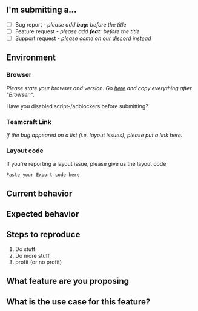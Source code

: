 
## I'm submitting a...
- [ ] Bug report *- please add **bug:** before the title*
- [ ] Feature request *- please add **feat:** before the title*
- [ ] Support request *- please come on [our discord](https://discord.gg/r6qxt6P) instead*

<!-- Fill in for bug reports only -->
## Environment
### Browser
*Please state your browser and version. Go [here](https://ipchicken.com/) and copy everything after "Browser:".*

Have you disabled script-/adblockers before submitting?
### Teamcraft Link
*If the bug appeared on a list (i.e. layout issues), please put a link here.*
### Layout code
If you're reporting a layout issue, please give us the layout code
```
Paste your Export code here
```

## Current behavior

## Expected behavior

## Steps to reproduce
1. Do stuff
2. Do more stuff
3. profit (or no profit)

<!-- Fill in for feature requests only -->
## What feature are you proposing

## What is the use case for this feature?
